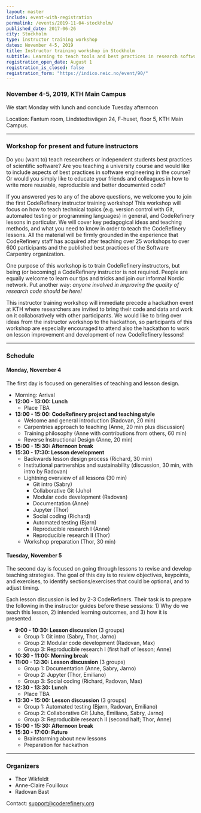 ```yaml
---
layout: master
include: event-with-registration
permalink: /events/2019-11-04-stockholm/
published_date: 2017-06-26
city: Stockholm
type: instructor training workshop
dates: November 4-5, 2019
title: Instructor training workshop in Stockholm
subtitle: Learning to teach tools and best practices in research software development
registration_open_date: August 1
registration_is_closed: false
registration_form: "https://indico.neic.no/event/90/"
---
```


### November 4-5, 2019, KTH Main Campus

We start Monday with lunch and conclude Tuesday afternoon

Location: Fantum room, Lindstedtsvägen 24, F-huset, floor 5, KTH Main Campus.

---

### Workshop for present and future instructors

Do you (want to) teach researchers or independent students best
practices of scientific software?
Are you teaching a university course and would like to include
aspects of best practices in software engineering in the course?
Or would you simply like to educate your friends and colleagues in
how to write more reusable, reproducible and better documented code?

If you answered yes to any of the above questions, we welcome you to
join the first CodeRefinery instructor training workshop! This workshop
will focus on how to teach technical topics (e.g. version control with
Git, automated testing or programming languages) in general, and
CodeRefinery lessons in particular. We will cover key pedagogical ideas
and teaching methods, and what you need to know in order to teach the
CodeRefinery lessons. All the material will be firmly grounded in the
experience that CodeRefinery staff has acquired after teaching over 25
workshops to over 600 participants and the published best practices of
the Software Carpentry organization.

One purpose of this workshop is to train CodeRefinery instructors, but
being (or becoming) a CodeRefinery instructor is not required.  People
are equally welcome to learn our tips and tricks and join our informal
Nordic network.  Put another way: *anyone involved in improving the
quality of research code should be here!*

This instructor training workshop will immediate precede a hackathon
event at KTH where researchers are invited to bring their code and data
and work on it collaboratively with other participants.
We would like to bring over ideas from the instructor workshop to the
hackathon, so participants of this workshop are especially encouraged
to attend also the hackathon to work on lesson improvement and development
of new CodeRefinery lessons!

---

### Schedule

#### Monday, November 4

The first day is focused on generalities of teaching and lesson design.

- Morning: Arrival
- **12:00 - 13:00: Lunch**
  - Place TBA
- **13:00 - 15:00: CodeRefinery project and teaching style**
  - Welcome and general introduction (Radovan, 20 min)
  - Carpentries approach to teaching (Anne, 20 min plus discussion)
  - Training philosophy (Anne with contributions from others, 60 min)
  - Reverse Instructional Design (Anne, 20 min)
- **15:00 - 15:30: Afternoon break**
- **15:30 - 17:30: Lesson development**
  - Backwards lesson design process (Richard, 30 min)
  - Institutional partnerships and sustainability (discussion, 30 min, with intro by Radovan)
  - Lightning overview of all lessons (30 min)
    - Git intro (Sabry)
    - Collaborative Git (Juho)
    - Modular code development (Radovan)
    - Documentation (Anne)
    - Jupyter (Thor)
    - Social coding (Richard)
    - Automated testing (Bjørn)
    - Reproducible research I (Anne)
    - Reproducible research II (Thor)
  - Workshop preparation (Thor, 30 min)

#### Tuesday, November 5

The second day is focused on going through lessons to revise and develop teaching
strategies. The goal of this day is to review objectives, keypoints, and exercises,
to identify sections/exercises that could be optional, and to adjust timing.

Each lesson discussion is led by 2-3 CodeRefiners. Their task is to prepare
the following in the instructor guides before these sessions: 1) Why do we
teach this lesson, 2) intended learning outcomes, and 3) how it is presented.

- **9:00 - 10:30: Lesson discussion** (3 groups)
  - Group 1: Git intro (Sabry, Thor, Jarno)
  - Group 2: Modular code development (Radovan, Max)
  - Group 3: Reproducible research I (first half of lesson; Anne)
- **10:30 - 11:00: Morning break**
- **11:00 - 12:30: Lesson discussion** (3 groups)
  - Group 1: Documentation (Anne, Sabry, Jarno)
  - Group 2: Jupyter (Thor, Emiliano)
  - Group 3: Social coding (Richard, Radovan, Max)
- **12:30 - 13:30: Lunch**
  - Place TBA
- **13:30 - 15:00: Lesson discussion** (3 groups)
  - Group 1: Automated testing (Bjørn, Radovan, Emiliano)
  - Group 2: Collaborative Git (Juho, Emiliano, Sabry, Jarno)
  - Group 3: Reproducible research II (second half; Thor, Anne)
- **15:00 - 15:30: Afternoon break**
- **15:30 - 17:00: Future**
  - Brainstorming about new lessons
  - Preparation for hackathon

---

### Organizers

- Thor Wikfeldt
- Anne-Claire Fouilloux
- Radovan Bast

Contact: support@coderefinery.org
